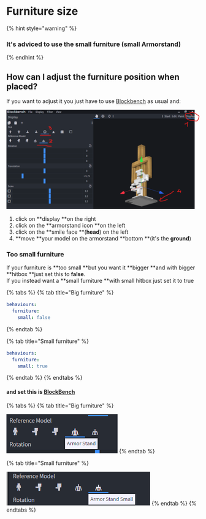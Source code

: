# Furniture size

{% hint style="warning" %}
### It's adviced to use the small furniture (small Armorstand)
{% endhint %}

## How can I adjust the furniture position when placed?

If you want to adjust it you just have to use [Blockbench](../item-properties/resource/creating-3d-models.md) as usual and:

![](<../../../../.gitbook/assets/immagine (9).png>)

1. click on **display **on the right
2. click on the **armorstand icon **on the left
3. click on the **smile face **(**head**) on the left
4. **move **your model on the armorstand **bottom **(it's the **ground**)

### Too small furniture

If your furniture is **too small **but you want it **bigger **and with bigger **hitbox **just set this to **false**.\
If you instead want a **small furniture **with small hitbox just set it to true

{% tabs %}
{% tab title="Big furniture" %}
```yaml
behaviours:
  furniture:
    small: false
```
{% endtab %}

{% tab title="Small furniture" %}
```yaml
behaviours:
  furniture:
    small: true
```
{% endtab %}
{% endtabs %}

#### and set this is [BlockBench](../item-properties/resource/creating-3d-models.md)

{% tabs %}
{% tab title="Big furniture" %}


![](<../../../../.gitbook/assets/immagine (8).png>)
{% endtab %}

{% tab title="Small furniture" %}


![](<../../../../.gitbook/assets/immagine (10).png>)
{% endtab %}
{% endtabs %}
